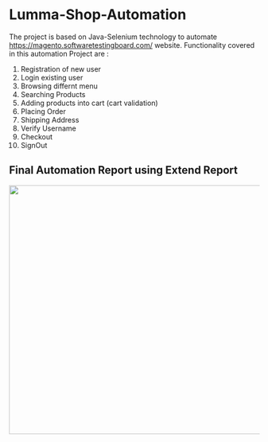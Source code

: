 # Lumma-Shop-Automation
The project is based on Java-Selenium technology to automate https://magento.softwaretestingboard.com/ website. 
Functionality covered in this automation Project are :
1.  Registration of new user
2.  Login existing user
3.  Browsing differnt menu
4.  Searching Products
5.  Adding products into cart (cart validation)
6.  Placing Order
7.  Shipping Address
8.  Verify Username
9.  Checkout
10. SignOut

## Final Automation Report using Extend Report <br>

<img src="MystoreRegistLogin/1.PNG" height=500 width=1000/><br>
